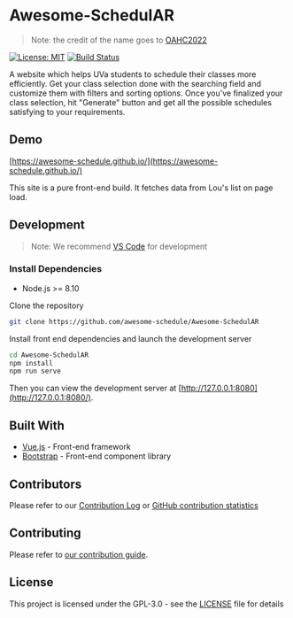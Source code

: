 # Awesome-SchedulAR

> Note: the credit of the name goes to [OAHC2022](https://github.com/OAHC2022)

[![License: MIT](https://img.shields.io/badge/License-MIT-yellow.svg)](https://opensource.org/licenses/MIT)
[![Build Status](https://travis-ci.org/awesome-schedule/Awesome-SchedulAR.svg?branch=master)](https://travis-ci.org/awesome-schedule/)

A website which helps UVa students to schedule their classes more efficiently. Get your class selection done with the searching field and customize them with filters and sorting options. Once you've finalized your class selection, hit "Generate" button and get all the possible schedules satisfying to your requirements.

## Demo

[https://awesome-schedule.github.io/](https://awesome-schedule.github.io/)

This site is a pure front-end build. It fetches data from Lou's list on page load.

## Development

> Note: We recommend [VS Code](https://code.visualstudio.com/) for development

### Install Dependencies

-   Node.js >= 8.10

Clone the repository

```bash
git clone https://github.com/awesome-schedule/Awesome-SchedulAR
```

Install front end dependencies and launch the development server

```bash
cd Awesome-SchedulAR
npm install
npm run serve
```

Then you can view the development server at [http://127.0.0.1:8080](http://127.0.0.1:8080/).

## Built With

-   [Vue.js](https://vuejs.org) - Front-end framework
-   [Bootstrap](https://getbootstrap.com/) - Front-end component library

## Contributors

Please refer to our [Contribution Log](docs/Contribution.md) or [GitHub contribution statistics](https://github.com/OAHC2022/UVaAutoScheduler/graphs/contributors)

## Contributing

Please refer to [our contribution guide](docs/CONTRIBUTING.md).

## License

This project is licensed under the GPL-3.0 - see the [LICENSE](LICENSE) file for details
